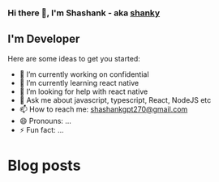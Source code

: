 ### Hi there 👋, I'm Shashank - aka [shanky](https://www.linkedin.com/in/shashankgpt/)

## I'm Developer
<!--
**shashankgpt/shashankgpt** is a ✨ _special_ ✨ repository because its `README.md` (this file) appears on your GitHub profile.

-->
Here are some ideas to get you started:

- 🔭 I’m currently working on confidential
- 🌱 I’m currently learning react native
- 🤔 I’m looking for help with react native
- 💬 Ask me about javascript, typescript, React, NodeJS etc
- 📫 How to reach me: shashankgpt270@gmail.com
- 😄 Pronouns: ...
- ⚡ Fun fact: ...

# Blog posts
<!-- BLOG-POST-LIST:START -->
<!-- BLOG-POST-LIST:END -->

